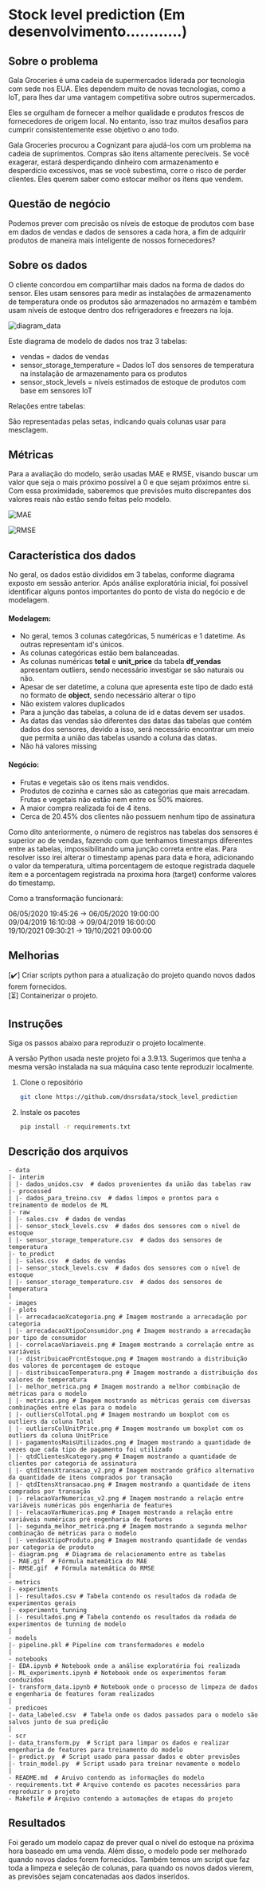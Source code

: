 # Stock level prediction (Em desenvolvimento............)
## Sobre o problema

Gala Groceries é uma cadeia de supermercados liderada por tecnologia com sede nos EUA. Eles dependem muito de novas 
tecnologias, como a IoT, para lhes dar uma vantagem competitiva sobre outros supermercados. 

Eles se orgulham de fornecer a melhor qualidade e produtos frescos de fornecedores de origem local. No entanto, isso 
traz muitos desafios para cumprir consistentemente esse objetivo o ano todo.

Gala Groceries procurou a Cognizant para ajudá-los com um problema na cadeia de suprimentos. Compras são itens altamente
perecíveis. Se você exagerar, estará desperdiçando dinheiro com armazenamento e desperdício excessivos, mas se você
subestima, corre o risco de perder clientes. Eles querem saber como estocar melhor os itens que vendem.

## Questão de negócio

Podemos prever com precisão os níveis de estoque de produtos com base em dados de vendas e dados de sensores a cada 
hora, a fim de adquirir produtos de maneira mais inteligente de nossos fornecedores? 

## Sobre os dados

O cliente concordou em compartilhar mais dados na forma de dados do sensor. Eles usam sensores para medir as instalações
de armazenamento de temperatura onde os produtos são armazenados no armazém e também usam níveis de estoque dentro dos refrigeradores e freezers na loja. 

![diagram_data](images/diagram.png)

Este diagrama de modelo de dados nos traz 3 tabelas:
- vendas = dados de vendas
- sensor_storage_temperature = Dados IoT dos sensores de temperatura na instalação de armazenamento para os produtos
- sensor_stock_levels = níveis estimados de estoque de produtos com base em sensores IoT

Relações entre tabelas:

São representadas pelas setas, indicando quais colunas usar para mesclagem.

## Métricas

Para a avaliação do modelo, serão usadas MAE e RMSE, visando buscar um valor que seja o mais próximo possível a 0
e que sejam próximos entre si. Com essa proximidade, saberemos que previsões muito discrepantes dos valores reais não 
estão sendo feitas pelo modelo.

![MAE](images/MAE.gif)

![RMSE](images/RMSE.gif)

## Característica dos dados
No geral, os dados estão divididos em 3 tabelas, conforme diagrama exposto em sessão anterior. Após análise exploratória
inicial, foi possível identificar alguns pontos importantes do ponto de vista do negócio e de modelagem. 

#### Modelagem:
- No geral, temos 3 colunas categóricas, 5 numéricas e 1 datetime. As outras representam id's únicos.
- As colunas categóricas estão bem balanceadas.
- As colunas numéricas **total** e **unit_price** da tabela **df_vendas** apresentam outliers, sendo necessário investigar se são naturais ou 
não.
- Apesar de ser datetime, a coluna que apresenta este tipo de dado está no formato de **object**, sendo necessário 
alterar o tipo
- Não existem valores duplicados
- Para a junção das tabelas, a coluna de id e datas devem ser usados. 
- As datas das vendas são diferentes das datas das tabelas que contém dados dos sensores, devido a isso, será necessário encontrar um meio que permita a união das tabelas usando a coluna das datas.
- Não há valores missing

#### Negócio:
- Frutas e vegetais são os itens mais vendidos.
- Produtos de cozinha e carnes são as categorias que mais arrecadam. Frutas e vegetais não estão nem entre os 
50% maiores.
- A maior compra realizada foi de 4 itens.
- Cerca de 20.45% dos clientes não possuem nenhum tipo de assinatura

Como dito anteriormente, o número de registros nas tabelas dos sensores é superior ao de vendas, fazendo com que 
tenhamos timestamps diferentes entre as tabelas, impossibilitando uma junção correta entre elas. Para resolver isso
irei alterar o timestamp apenas para data e hora, adicionando o valor da temperatura, ultima porcentagem de estoque registrada daquele item e a porcentagem registrada na proxima hora (target) conforme valores do timestamp.

Como a transformação funcionará:

06/05/2020 19:45:26 -> 06/05/2020 19:00:00
<br>
09/04/2019 16:10:08 -> 09/04/2019 16:00:00
<br>
19/10/2021 09:30:21 -> 19/10/2021 09:00:00

## Melhorias

[✔️] Criar scripts python para a atualização do projeto quando novos dados forem fornecidos. <br>
[⏳] Containerizar o projeto.

## Instruções

Siga os passos abaixo para reproduzir o projeto localmente.

A versão Python usada neste projeto foi a 3.9.13. Sugerimos que tenha a mesma versão instalada na sua máquina caso tente reproduzir localmente.
1. Clone o repositório
   ```sh
   git clone https://github.com/dnsrsdata/stock_level_prediction
   ```
2. Instale os pacotes
   ```sh
   pip install -r requirements.txt
   ```

## Descrição dos arquivos

    - data
    |- interim
    | |- dados_unidos.csv  # dados provenientes da união das tabelas raw
    |- processed
    | |- dados_para_treino.csv  # dados limpos e prontos para o treinamento de modelos de ML
    |- raw
    | |- sales.csv  # dados de vendas
    | |- sensor_stock_levels.csv  # dados dos sensores com o nível de estoque
    | |- sensor_storage_temperature.csv  # dados dos sensores de temperatura
    |- to_predict
    | |- sales.csv  # dados de vendas
    | |- sensor_stock_levels.csv  # dados dos sensores com o nível de estoque
    | |- sensor_storage_temperature.csv  # dados dos sensores de temperatura
    |
    - images
    |- plots  
    | |- arrecadacaoXcategoria.png # Imagem mostrando a arrecadação por categoria
    | |- arrecadacaoXtipoConsumidor.png # Imagem mostrando a arrecadação por tipo de consumidor
    | |- correlacaoVariaveis.png # Imagem mostrando a correlação entre as variáveis
    | |- distribuicaoPrcntEstoque.png # Imagem mostrando a distribuição dos valores de porcentagem de estoque
    | |- distribuicaoTemperatura.png # Imagem mostrando a distribuição dos valores de temperatura
    | |- melhor_metrica.png # Imagem mostrando a melhor combinação de métricas para o modelo
    | |- metricas.png # Imagem mostrando as métricas gerais com diversas combinações entre elas para o modelo
    | |- outliersColTotal.png # Imagem mostrando um boxplot com os outliers da coluna Total
    | |- outliersColUnitPrice.png # Imagem mostrando um boxplot com os outliers da coluna UnitPrice
    | |- pagamentosMaisUtilizados.png # Imagem mostrando a quantidade de vezes que cada tipo de pagamento foi utilizado
    | |- qtdClientesXcategory.png # Imagem mostrando a quantidade de clientes por categoria de assinatura
    | |- qtdItensXtransacao_v2.png # Imagem mostrando gráfico alternativo da quantidade de itens comprados por transação
    | |- qtdItensXtransacao.png # Imagem mostrando a quantidade de itens comprados por transação
    | |- relacaoVarNumericas_v2.png # Imagem mostrando a relação entre variáveis numéricas pós engenharia de features
    | |- relacaoVarNumericas.png # Imagem mostrando a relação entre variáveis numéricas pré engenharia de features
    | |- segunda_melhor_metrica.png # Imagem mostrando a segunda melhor combinação de métricas para o modelo
    | |- vendasXtipoProduto.png # Imagem mostrando quantidade de vendas por categoria de produto
    |- diagram.png  # Diagrama de relacionamento entre as tabelas
    |- MAE.gif  # Fórmula matemática do MAE
    |- RMSE.gif  # Fórmula matemática do RMSE
    |
    - metrics
    |- experiments  
    | |- resultados.csv # Tabela contendo os resultados da rodada de experimentos gerais
    |- experiments_tunning  
    | |- resultados.png # Tabela contendo os resultados da rodada de experimentos de tunning de modelo
    |
    - models
    |- pipeline.pkl # Pipeline com transformadores e modelo 
    |
    - notebooks
    |- EDA.ipynb # Notebook onde a análise exploratória foi realizada
    |- ML_experiments.ipynb # Notebook onde os experimentos foram conduzidos
    |- transform_data.ipynb # Notebook onde o processo de limpeza de dados e engenharia de features foram realizados
    |
    - predicoes
    |- data_labeled.csv  # Tabela onde os dados passados para o modelo são salvos junto de sua predição
    |
    - scr
    |- data_transform.py  # Script para limpar os dados e realizar engenharia de features para treinamento do modelo
    |- predict.py  # Script usado para passar dados e obter previsões
    |- train_model.py  # Script usado para treinar novamente o modelo
    |
    - README.md  # Aruivo contendo as informações do modelo
    - requirements.txt # Arquivo contendo os pacotes necessários para reproduzir o projeto
    - Makefile # Arquivo contendo a automações de etapas do projeto

## Resultados

Foi gerado um modelo capaz de prever qual o nível do estoque na próxima hora baseado em uma venda. Além disso, o modelo pode ser melhorado quando novos dados forem fornecidos. Também temos um script que faz toda a limpeza e seleção de colunas, para quando os novos dados vierem, as previsões sejam concatenadas aos dados inseridos.





